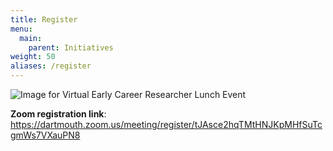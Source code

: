 ```yaml
---
title: Register
menu: 
  main:
    parent: Initiatives
weight: 50
aliases: /register
---
```


 ![Image for Virtual Early Career Researcher Lunch Event](/initiatives/register/img/1121ECRLunch.png "Image for Virtual Early Career Researcher Lunch Event")

**Zoom registration link**: https://dartmouth.zoom.us/meeting/register/tJAsce2hqTMtHNJKpMHfSuTcgmWs7VXauPN8